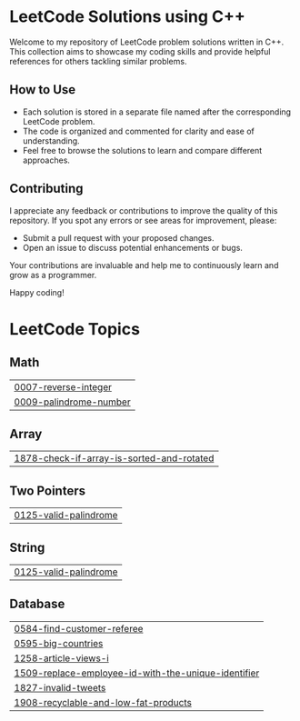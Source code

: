 # LeetCode Solutions using C++
Welcome to my repository of LeetCode problem solutions written in C++. This collection aims to showcase my coding skills and provide helpful references for others tackling similar problems.

## How to Use
- Each solution is stored in a separate file named after the corresponding LeetCode problem.
- The code is organized and commented for clarity and ease of understanding.
- Feel free to browse the solutions to learn and compare different approaches.

## Contributing
I appreciate any feedback or contributions to improve the quality of this repository. If you spot any errors or see areas for improvement, please:
- Submit a pull request with your proposed changes.
- Open an issue to discuss potential enhancements or bugs.

Your contributions are invaluable and help me to continuously learn and grow as a programmer.

Happy coding!

<!---LeetCode Topics Start-->
# LeetCode Topics
## Math
|  |
| ------- |
| [0007-reverse-integer](https://github.com/khushi747/LeetCode/tree/master/0007-reverse-integer) |
| [0009-palindrome-number](https://github.com/khushi747/LeetCode/tree/master/0009-palindrome-number) |
## Array
|  |
| ------- |
| [1878-check-if-array-is-sorted-and-rotated](https://github.com/khushi747/LeetCode/tree/master/1878-check-if-array-is-sorted-and-rotated) |
## Two Pointers
|  |
| ------- |
| [0125-valid-palindrome](https://github.com/khushi747/LeetCode/tree/master/0125-valid-palindrome) |
## String
|  |
| ------- |
| [0125-valid-palindrome](https://github.com/khushi747/LeetCode/tree/master/0125-valid-palindrome) |
## Database
|  |
| ------- |
| [0584-find-customer-referee](https://github.com/khushi747/LeetCode/tree/master/0584-find-customer-referee) |
| [0595-big-countries](https://github.com/khushi747/LeetCode/tree/master/0595-big-countries) |
| [1258-article-views-i](https://github.com/khushi747/LeetCode/tree/master/1258-article-views-i) |
| [1509-replace-employee-id-with-the-unique-identifier](https://github.com/khushi747/LeetCode/tree/master/1509-replace-employee-id-with-the-unique-identifier) |
| [1827-invalid-tweets](https://github.com/khushi747/LeetCode/tree/master/1827-invalid-tweets) |
| [1908-recyclable-and-low-fat-products](https://github.com/khushi747/LeetCode/tree/master/1908-recyclable-and-low-fat-products) |
<!---LeetCode Topics End-->